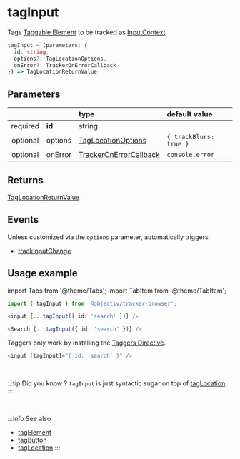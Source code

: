 # tagInput

Tags [Taggable Element](/tracking/core-concepts/tagging.md#taggable-elements) to be tracked as [InputContext](/taxonomy/location-contexts/InputContext.md).

```typescript
tagInput = (parameters: {
  id: string,
  options?: TagLocationOptions,
  onError?: TrackerOnErrorCallback
}) => TagLocationReturnValue
```

## Parameters
|          |         | type                                                                                | default value
| :-:      | :--     | :--                                                                                 | :--           
| required | **id**  | string                                                                              |
| optional | options | [TagLocationOptions](/tracking/api-reference/globals/TagLocationOptions.md)         | `{ trackBlurs: true }`
| optional | onError | [TrackerOnErrorCallback](/tracking/api-reference/globals/TrackerOnErrorCallback.md) | `console.error`

## Returns
[TagLocationReturnValue](/tracking/api-reference/globals/TagLocationReturnValue.md)

## Events
Unless customized via the `options` parameter, automatically triggers:

- [trackInputChange](/tracking/api-reference/eventTrackers/trackInputChange.md)

## Usage example

import Tabs from '@theme/Tabs';
import TabItem from '@theme/TabItem';

<Tabs>
  <TabItem value="react" label="React" default>

```typescript jsx
import { tagInput } from '@objectiv/tracker-browser';
```

```typescript jsx
<input {...tagInput({ id: 'search' })} />
```

```typescript jsx
<Search {...tagInput({ id: 'search' })} />
```

  </TabItem>
  <TabItem value="angular" label="Angular">

Taggers only work by installing the [Taggers Directive](/tracking/how-to-guides/angular/getting-started.md#optional---configure-taggers-directive).

```typescript jsx
<input [tagInput]="{ id: 'search' }" />
```

  </TabItem>
</Tabs>



<br />

:::tip Did you know ?
`tagInput` is just syntactic sugar on top of [tagLocation](/tracking/api-reference/low-level/tagLocation.md).
:::

<br />


:::info See also
- [tagElement](/tracking/api-reference/locationTaggers/tagElement.md)
- [tagButton](/tracking/api-reference/locationTaggers/tagButton.md)
- [tagLocation](/tracking/api-reference/low-level/tagLocation.md)
:::
